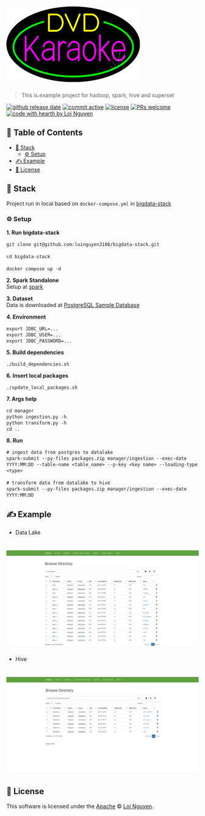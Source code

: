 # ![DVD Rental](https://github.com/loinguyen3108/dvdrental-etl/blob/main/images/logo.gif?raw=true)

> This is example project for hadoop, spark, hive and superset

[![github release date](https://img.shields.io/github/release-date-pre/loinguyen3108/dvdrental-etl)](https://github.com/nhn/tui.editor/releases/latest) [![commit active](https://img.shields.io/github/commit-activity/w/loinguyen3108/dvdrental-etl)](https://github.com/loinguyen3108/dvdrental-etl/releases/tag/pyspark) [![license](https://img.shields.io/badge/license-Apache-blue)](https://github.com/nhn/tui.editor/blob/master/LICENSE) [![PRs welcome](https://img.shields.io/badge/PRs-welcome-ff69b4.svg)](https://github.com/loinguyen3108/dvdrental-etl/issues) [![code with hearth by Loi Nguyen](https://img.shields.io/badge/DE-Loi%20Nguyen-orange)](https://github.com/loinguyen3108)

## 🚩 Table of Contents
- [🎨 Stack](#-stack)
  - [⚙️ Setup](#️-setup)
- [✍️ Example](#️-example)
- [📜 License](#-license)

## 🎨 Stack

Project run in local based on `docker-compose.yml` in [bigdata-stack](https://github.com/loinguyen3108/bigdata-stack)

### ⚙️ Setup

**1. Run bigdata-stack**
```
git clone git@github.com:loinguyen3108/bigdata-stack.git

cd bigdata-stack

docker compose up -d
```

**2. Spark Standalone**  
Setup at [spark](https://spark.apache.org/docs/latest/spark-standalone.html)

**3. Dataset**  
Data is downloaded at [PostgreSQL Sample Database](https://www.postgresqltutorial.com/postgresql-getting-started/postgresql-sample-database/)

**4. Environment**
```
export JDBC_URL=...
export JDBC_USER=...
export JDBC_PASSWORD=...
```

**5. Build dependencies**
```
./build_dependencies.sh
```

**6. Insert local packages**
```
./update_local_packages.sh
```

**7. Args help**
```
cd manager
python ingestion.py -h
python transform.py -h
cd ..
```

**8. Run**
```
# ingest data from postgres to datalake
spark-submit --py-files packages.zip manager/ingestion --exec-date YYYY:MM:DD --table-name <table_name> --p-key <key name> --loading-type <type>

# transform data from datalake to hive
spark-submit --py-files packages.zip manager/ingestion --exec-date YYYY:MM:DD
```

## ✍️ Example
- Data Lake
# ![Data Lake](https://github.com/loinguyen3108/dvdrental-etl/blob/main/images/datalake.png?raw=true)
- Hive
# ![Hive](https://github.com/loinguyen3108/dvdrental-etl/blob/main/images/hive.png?raw=true)
## 📜 License

This software is licensed under the [Apache](https://github.com/loinguyen3108/dvdrental-etl/blob/master/LICENSE) © [Loi Nguyen](https://github.com/loinguyen3108).

